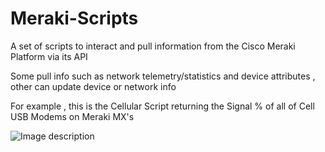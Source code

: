 # Meraki-Scripts

A set of scripts to interact and pull information from the Cisco Meraki Platform via its API 

Some pull info such as network telemetry/statistics and device attributes , other can update device or network info 

For example , this is the Cellular Script returning the Signal % of all of Cell USB Modems on Meraki MX's 

![Image description](http://lh3.googleusercontent.com/6TdgNRES008lFtAW1yk2cnCOwVes8-a9NrQntptK-MoFemVUP4vpTP-7VeNJh7Mx5jkFUWLBES5XgQPFKkdMC1WJFAMFL9-Swz0_2eokrUsWs0LVR3DTCZGWq3TCblNUbZF6JSG1wfCwRBSyYt-cIIbaOpjWcIocms-uxY2D9SYH7Zsw-EClRZboL8nFoNNZSvFW9A-c85J70giCv8YTm46DH-teav9EK_BqiTVnXSMrDxrd-Ub8DU5sfcxgqptQv-mEDZ87b9BwUEcKzxhO3-4uq0LrvO-CxkcdNA0WMYct8sFGePsxnz-c2KTphl7SwXx23IIdEKcY5vi2v7ZFJCGyN-rnsIB9hdKfmpdmhj8yITMQB_-3Ykiic1uoExCtjLGKjA-nvfn-dEg9EAqLWAOr9cSpYMPXn1a4hyXtgJVSbr8oCPUkmjkVY9WM_ahk-xrrKxTL6URjDalN0roe8OZgfTsRjWy1GvZa7PM_T1dHUoAR4vZqBgctoZ-1tREPmzPtNx4M6X13aqh9V5t8Mb1igJPsA0IpHSk1lb_Oud09mZJiIM2G2yg4KHT-OYxbnsKW90nDh2DEWBQ9HcdbYGJ-Z4PzubAr7g9_7vUmSCHCAmDQWOiZjYQhQTRcDZfQqgUWbBaSah4DIIhoyumgFpGZ5oLeH1RXUqSfavU2IFyj6gQLCSEoZ2lVd5iC-JE=w980-h727-no)
